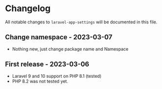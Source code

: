 # Changelog

All notable changes to `laravel-app-settings` will be documented in this file.

## Change namespace - 2023-03-07

- Nothing new, just change package name and Namespace

## First release - 2023-03-06

- Laravel 9 and 10 support on PHP 8.1 (tested)
- PHP 8.2 was not tested yet.
